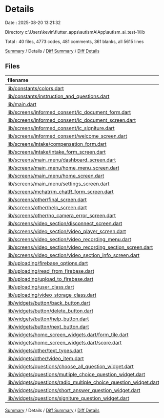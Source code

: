 # Details

Date : 2025-08-20 13:21:32

Directory c:\\Users\\kevin\\flutter_apps\\autismAIApp\\autism_ai_test-1\\lib

Total : 40 files,  4773 codes, 481 comments, 361 blanks, all 5615 lines

[Summary](results.md) / Details / [Diff Summary](diff.md) / [Diff Details](diff-details.md)

## Files
| filename | language | code | comment | blank | total |
| :--- | :--- | ---: | ---: | ---: | ---: |
| [lib/constants/colors.dart](/lib/constants/colors.dart) | Dart | 15 | 1 | 2 | 18 |
| [lib/constants/instruction\_and\_questions.dart](/lib/constants/instruction_and_questions.dart) | Dart | 300 | 20 | 19 | 339 |
| [lib/main.dart](/lib/main.dart) | Dart | 65 | 74 | 8 | 147 |
| [lib/screens/informed\_consent/ic\_document\_form.dart](/lib/screens/informed_consent/ic_document_form.dart) | Dart | 136 | 17 | 11 | 164 |
| [lib/screens/informed\_consent/ic\_document\_screen.dart](/lib/screens/informed_consent/ic_document_screen.dart) | Dart | 73 | 10 | 7 | 90 |
| [lib/screens/informed\_consent/ic\_signiture.dart](/lib/screens/informed_consent/ic_signiture.dart) | Dart | 125 | 15 | 15 | 155 |
| [lib/screens/informed\_consent/welcome\_screen.dart](/lib/screens/informed_consent/welcome_screen.dart) | Dart | 90 | 7 | 3 | 100 |
| [lib/screens/intake/compensation\_form.dart](/lib/screens/intake/compensation_form.dart) | Dart | 112 | 6 | 10 | 128 |
| [lib/screens/intake/intake\_form\_screen.dart](/lib/screens/intake/intake_form_screen.dart) | Dart | 223 | 14 | 17 | 254 |
| [lib/screens/main\_menu/dashboard\_screen.dart](/lib/screens/main_menu/dashboard_screen.dart) | Dart | 163 | 11 | 4 | 178 |
| [lib/screens/main\_menu/home\_menu\_screen.dart](/lib/screens/main_menu/home_menu_screen.dart) | Dart | 60 | 4 | 7 | 71 |
| [lib/screens/main\_menu/home\_screen.dart](/lib/screens/main_menu/home_screen.dart) | Dart | 70 | 10 | 3 | 83 |
| [lib/screens/main\_menu/settings\_screen.dart](/lib/screens/main_menu/settings_screen.dart) | Dart | 60 | 7 | 5 | 72 |
| [lib/screens/mchatr/m\_chatR\_form\_screen.dart](/lib/screens/mchatr/m_chatR_form_screen.dart) | Dart | 192 | 17 | 18 | 227 |
| [lib/screens/other/final\_screen.dart](/lib/screens/other/final_screen.dart) | Dart | 106 | 6 | 8 | 120 |
| [lib/screens/other/help\_screen.dart](/lib/screens/other/help_screen.dart) | Dart | 85 | 8 | 3 | 96 |
| [lib/screens/other/no\_camera\_error\_screen.dart](/lib/screens/other/no_camera_error_screen.dart) | Dart | 22 | 3 | 3 | 28 |
| [lib/screens/video\_section/disconnect\_screen.dart](/lib/screens/video_section/disconnect_screen.dart) | Dart | 36 | 1 | 3 | 40 |
| [lib/screens/video\_section/video\_player\_screen.dart](/lib/screens/video_section/video_player_screen.dart) | Dart | 82 | 5 | 8 | 95 |
| [lib/screens/video\_section/video\_recording\_menu.dart](/lib/screens/video_section/video_recording_menu.dart) | Dart | 147 | 1 | 13 | 161 |
| [lib/screens/video\_section/video\_recording\_section\_screen.dart](/lib/screens/video_section/video_recording_section_screen.dart) | Dart | 280 | 39 | 19 | 338 |
| [lib/screens/video\_section/video\_section\_info\_screen.dart](/lib/screens/video_section/video_section_info_screen.dart) | Dart | 851 | 3 | 15 | 869 |
| [lib/uploading/firebase\_options.dart](/lib/uploading/firebase_options.dart) | Dart | 53 | 12 | 4 | 69 |
| [lib/uploading/read\_from\_firebase.dart](/lib/uploading/read_from_firebase.dart) | Dart | 16 | 1 | 2 | 19 |
| [lib/uploading/upload\_to\_firebase.dart](/lib/uploading/upload_to_firebase.dart) | Dart | 43 | 7 | 3 | 53 |
| [lib/uploading/user\_class.dart](/lib/uploading/user_class.dart) | Dart | 229 | 53 | 46 | 328 |
| [lib/uploading/video\_storage\_class.dart](/lib/uploading/video_storage_class.dart) | Dart | 154 | 11 | 17 | 182 |
| [lib/widgets/button/back\_button.dart](/lib/widgets/button/back_button.dart) | Dart | 16 | 5 | 3 | 24 |
| [lib/widgets/button/delete\_button.dart](/lib/widgets/button/delete_button.dart) | Dart | 32 | 3 | 3 | 38 |
| [lib/widgets/button/help\_button.dart](/lib/widgets/button/help_button.dart) | Dart | 22 | 7 | 3 | 32 |
| [lib/widgets/button/next\_button.dart](/lib/widgets/button/next_button.dart) | Dart | 42 | 7 | 4 | 53 |
| [lib/widgets/home\_screen\_widgets.dart/form\_tile.dart](/lib/widgets/home_screen_widgets.dart/form_tile.dart) | Dart | 110 | 8 | 5 | 123 |
| [lib/widgets/home\_screen\_widgets.dart/score.dart](/lib/widgets/home_screen_widgets.dart/score.dart) | Dart | 56 | 0 | 9 | 65 |
| [lib/widgets/other/text\_types.dart](/lib/widgets/other/text_types.dart) | Dart | 290 | 16 | 29 | 335 |
| [lib/widgets/other/video\_item.dart](/lib/widgets/other/video_item.dart) | Dart | 110 | 13 | 5 | 128 |
| [lib/widgets/questions/choose\_all\_question\_widget.dart](/lib/widgets/questions/choose_all_question_widget.dart) | Dart | 48 | 13 | 3 | 64 |
| [lib/widgets/questions/mutliple\_choice\_question\_widget.dart](/lib/widgets/questions/mutliple_choice_question_widget.dart) | Dart | 48 | 8 | 4 | 60 |
| [lib/widgets/questions/radio\_multiple\_choice\_question\_widget.dart](/lib/widgets/questions/radio_multiple_choice_question_widget.dart) | Dart | 40 | 8 | 4 | 52 |
| [lib/widgets/questions/short\_answer\_question\_widget.dart](/lib/widgets/questions/short_answer_question_widget.dart) | Dart | 67 | 14 | 8 | 89 |
| [lib/widgets/questions/signiture\_question\_widget.dart](/lib/widgets/questions/signiture_question_widget.dart) | Dart | 104 | 16 | 8 | 128 |

[Summary](results.md) / Details / [Diff Summary](diff.md) / [Diff Details](diff-details.md)